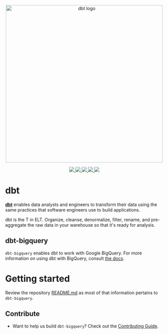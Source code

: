 <p align="center">
    <img
        src="https://raw.githubusercontent.com/dbt-labs/dbt/ec7dee39f793aa4f7dd3dae37282cc87664813e4/etc/dbt-logo-full.svg"
        alt="dbt logo"
        width="500"
    />
</p>

<p align="center">
    <a href="https://pypi.org/project/dbt-bigquery/">
        <img src="https://badge.fury.io/py/dbt-bigquery.svg" />
    </a>
    <a target="_blank" href="https://pypi.org/project/dbt-bigquery/" style="background:none">
        <img src="https://img.shields.io/pypi/pyversions/dbt-bigquery">
    </a>
    <a href="https://github.com/psf/black">
        <img src="https://img.shields.io/badge/code%20style-black-000000.svg" />
    </a>
    <a href="https://github.com/python/mypy">
        <img src="https://www.mypy-lang.org/static/mypy_badge.svg" />
    </a>
    <a href="https://pepy.tech/project/dbt-bigquery">
        <img src="https://static.pepy.tech/badge/dbt-bigquery/month" />
    </a>
</p>

# dbt

**[dbt](https://www.getdbt.com/)** enables data analysts and engineers to transform their data using the same practices that software engineers use to build applications.

dbt is the T in ELT. Organize, cleanse, denormalize, filter, rename, and pre-aggregate the raw data in your warehouse so that it's ready for analysis.

## dbt-bigquery

`dbt-bigquery` enables dbt to work with Google BigQuery.
For more information on using dbt with BigQuery, consult [the docs](https://docs.getdbt.com/docs/profile-bigquery).

# Getting started

Review the repository [README.md](../README.md) as most of that information pertains to `dbt-bigquery`.

## Contribute

- Want to help us build `dbt-bigquery`? Check out the [Contributing Guide](CONTRIBUTING.md).
